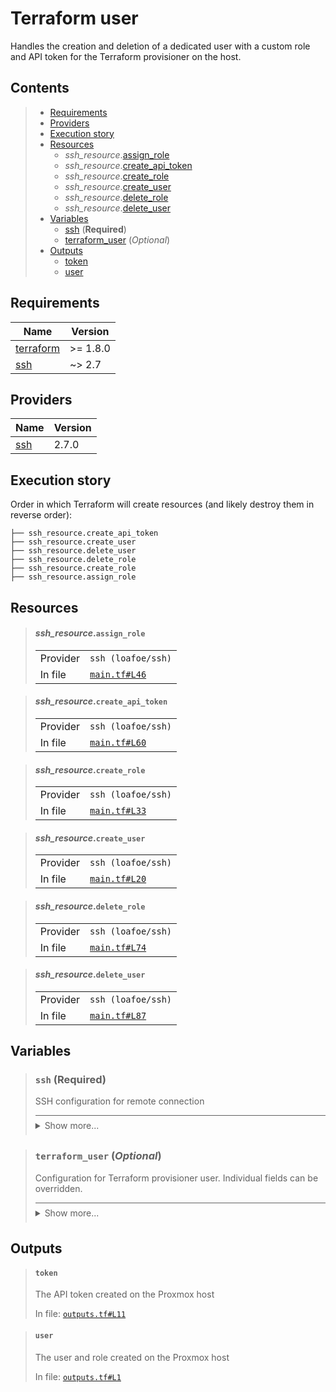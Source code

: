 # Terraform user

Handles the creation and deletion of a dedicated user with a custom role
and API token for the Terraform provisioner on the host.
## Contents

<blockquote>

- [Requirements](#requirements)
- [Providers](#providers)
- [Execution story](#execution-story)
- [Resources](#resources)
  - _ssh_resource_.[assign_role](#ssh_resourceassign_role)
  - _ssh_resource_.[create_api_token](#ssh_resourcecreate_api_token)
  - _ssh_resource_.[create_role](#ssh_resourcecreate_role)
  - _ssh_resource_.[create_user](#ssh_resourcecreate_user)
  - _ssh_resource_.[delete_role](#ssh_resourcedelete_role)
  - _ssh_resource_.[delete_user](#ssh_resourcedelete_user)
- [Variables](#variables)
  - [ssh](#ssh-required) (**Required**)
  - [terraform_user](#terraform_user-optional) (*Optional*)
- [Outputs](#outputs)
  - [token](#token)
  - [user](#user)
</blockquote>

## Requirements

| Name | Version |
|------|---------|
| <a name="requirement_terraform"></a> [terraform](#requirement\_terraform) | >= 1.8.0 |
| <a name="requirement_ssh"></a> [ssh](#requirement\_ssh) | ~> 2.7 |

## Providers

| Name | Version |
|------|---------|
| <a name="provider_ssh"></a> [ssh](#provider\_ssh) | 2.7.0 |

## Execution story

Order in which Terraform will create resources (and likely destroy them in reverse order):
```
├── ssh_resource.create_api_token
├── ssh_resource.create_user
├── ssh_resource.delete_user
├── ssh_resource.delete_role
├── ssh_resource.create_role
├── ssh_resource.assign_role
```




## Resources
<blockquote>

#### _ssh_resource_.`assign_role`

  <table>
    <tr>
      <td>Provider</td>
      <td><code>ssh (loafoe/ssh)</code></td>
    </tr>
    <tr>
      <td>In file</td>
      <td><a href="./main.tf#L46"><code>main.tf#L46</code></a></td>
    </tr>
  </table>
</blockquote>
<blockquote>

#### _ssh_resource_.`create_api_token`

  <table>
    <tr>
      <td>Provider</td>
      <td><code>ssh (loafoe/ssh)</code></td>
    </tr>
    <tr>
      <td>In file</td>
      <td><a href="./main.tf#L60"><code>main.tf#L60</code></a></td>
    </tr>
  </table>
</blockquote>
<blockquote>

#### _ssh_resource_.`create_role`

  <table>
    <tr>
      <td>Provider</td>
      <td><code>ssh (loafoe/ssh)</code></td>
    </tr>
    <tr>
      <td>In file</td>
      <td><a href="./main.tf#L33"><code>main.tf#L33</code></a></td>
    </tr>
  </table>
</blockquote>
<blockquote>

#### _ssh_resource_.`create_user`

  <table>
    <tr>
      <td>Provider</td>
      <td><code>ssh (loafoe/ssh)</code></td>
    </tr>
    <tr>
      <td>In file</td>
      <td><a href="./main.tf#L20"><code>main.tf#L20</code></a></td>
    </tr>
  </table>
</blockquote>
<blockquote>

#### _ssh_resource_.`delete_role`

  <table>
    <tr>
      <td>Provider</td>
      <td><code>ssh (loafoe/ssh)</code></td>
    </tr>
    <tr>
      <td>In file</td>
      <td><a href="./main.tf#L74"><code>main.tf#L74</code></a></td>
    </tr>
  </table>
</blockquote>
<blockquote>

#### _ssh_resource_.`delete_user`

  <table>
    <tr>
      <td>Provider</td>
      <td><code>ssh (loafoe/ssh)</code></td>
    </tr>
    <tr>
      <td>In file</td>
      <td><a href="./main.tf#L87"><code>main.tf#L87</code></a></td>
    </tr>
  </table>
</blockquote>

## Variables
<blockquote>

### `ssh` (**Required**)
SSH configuration for remote connection

<details style="border-top-color: inherit; border-top-width: 0.1em; border-top-style: solid; padding-top: 0.5em; padding-bottom: 0.5em;">
  <summary>Show more...</summary>

  **Type**:
  ```hcl
  object({
    host    = string
    user    = string
    id_file = optional(string, "~/.ssh/id_rsa")
  })
  ```
  In file: <a href="./variables.tf#L1"><code>variables.tf#L1</code></a>

</details>
</blockquote>
<blockquote>

### `terraform_user` (*Optional*)
Configuration for Terraform provisioner user. Individual fields can be overridden.

<details style="border-top-color: inherit; border-top-width: 0.1em; border-top-style: solid; padding-top: 0.5em; padding-bottom: 0.5em;">
  <summary>Show more...</summary>

  **Type**:
  ```hcl
  object({
    name    = optional(string, "terraform@pve")
    comment = optional(string, "Terraform automation user")
    role = object({
      name = optional(string, "TerraformProv")
      privileges = optional(list(string), [
        "VM.Allocate",
        "VM.Clone",
        "VM.Audit",
        "VM.Config.HWType",
        "VM.Config.Disk",
        "VM.Config.CPU",
        "VM.Config.Memory",
        "VM.Config.Network",
        "VM.Config.Cloudinit",
        "VM.Config.Options",
        "VM.PowerMgmt",
        "VM.Monitor",
        "Datastore.Allocate",
        "Datastore.AllocateSpace",
        "Datastore.AllocateTemplate",
        "Datastore.Audit",
        "SDN.Use",
        "Sys.Audit",
        "Sys.Modify",
        "Mapping.Use",
        "Mapping.Modify"
      ])
    })
    token = object({
      name    = optional(string, "terraform-token")
      comment = optional(string, "Terraform automation user API token")
    })
  })
  ```
  **Default**:
  ```json
  {
  "role": {},
  "token": {}
}
  ```
  In file: <a href="./variables.tf#L14"><code>variables.tf#L14</code></a>

</details>
</blockquote>


## Outputs
<blockquote>

#### `token`
The API token created on the Proxmox host

In file: <a href="./outputs.tf#L11"><code>outputs.tf#L11</code></a>
</blockquote>
<blockquote>

#### `user`
The user and role created on the Proxmox host

In file: <a href="./outputs.tf#L1"><code>outputs.tf#L1</code></a>
</blockquote>